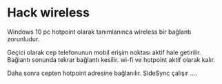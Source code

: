 # Hack wireless

Windows 10 pc hotpoint olarak tanımlanınca wireless bir bağlantı zorunludur.

Geçici olarak cep telefonunun mobil erişim noktası aktif hale getirilir.
Bağlantı sonunda tekrar bağlantı kesilir.
wi-fi ve hotpoint aktif olarak kalır.

Daha sonra cepten hotpoint adresine bağlanılır.
SideSync çalışır ....
